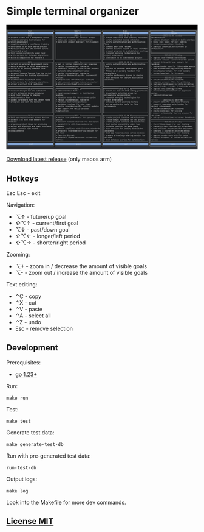 # Simple terminal organizer

![screenshot](https://raw.githubusercontent.com/nvbn/termonizer/master/screenshot.png)

[Download latest release](https://github.com/nvbn/termonizer/releases) (only macos arm)

## Hotkeys

Esc Esc - exit

Navigation:
* ⌥↑ - future/up goal
* ⇧⌥↑ - current/first goal
* ⌥↓ - past/down goal
* ⇧⌥← - longer/left period
* ⇧⌥→ - shorter/right period

Zooming:
* ⌥+ - zoom in / decrease the amount of visible goals
* ⌥- - zoom out / increase the amount of visible goals

Text editing:
* ⌃C - copy
* ⌃X - cut
* ⌃V - paste
* ⌃A - select all
* ⌃Z - undo
* Esc - remove selection

## Development

Prerequisites:
* [go 1.23+](https://go.dev/doc/install)

Run:
```
make run
```

Test:
```
make test
```

Generate test data:
```
make generate-test-db
```

Run with pre-generated test data:
```
run-test-db
```

Output logs:
```
make log
```

Look into the Makefile for more dev commands.

## [License MIT](https://github.com/nvbn/termonizer/blob/main/LICENSE)
